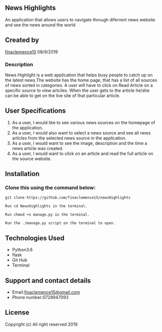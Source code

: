 ## News Highlights
An application that allows users to navigate through diferrent news website and see the news around the world 
## Created by 
<!-- [finaclemence15] (https://github.com/finaclemence15) -->
[finaclemence15](https://github.com/finaclemence15)
08/9/2019

### Description

News Highlight is a web application that helps busy people to catch up on the latest news.The website has the home page, that has a list of all sources of news sorted in categories. A user will have to click on Read Article on a specific source to view artciles. When the user gets to the article he/she can be able to get on the live site of that particular article.

## User Specifications

1. As a user, I would like to see various news sources on the homepage of the application.
2. As a user, I would also want to select a news source and see all news articles from the selected news source in the application.
3. As a user, I would want to see the image, description and the time a news article was created.
4. As a user, I would want to click on an article and read the full article on the source website.

## Installation
 ### Clone this using the command below:

```
git clone https://github.com/finaclemence15/newsHighlights

Run cd NewsHighlights in the terminal.

Run chmod +x manage.py in the terminal.

Run the ./manage.py script on the terminal to open.
```

## Technologies Used
* Python3.6
* flask
* Git Hub
* Terminal
## Support and contact details

* Email:finaclemence15@gmail.com
* Phone number:0728947093

## License

Copyright (c) All right reserved 2019


